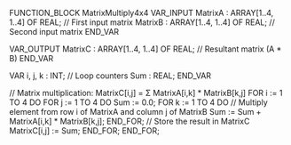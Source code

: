 FUNCTION_BLOCK MatrixMultiply4x4
VAR_INPUT
    MatrixA : ARRAY[1..4, 1..4] OF REAL; // First input matrix
    MatrixB : ARRAY[1..4, 1..4] OF REAL; // Second input matrix
END_VAR

VAR_OUTPUT
    MatrixC : ARRAY[1..4, 1..4] OF REAL; // Resultant matrix (A * B)
END_VAR

VAR
    i, j, k : INT; // Loop counters
    Sum     : REAL;
END_VAR

// Matrix multiplication: MatrixC[i,j] = Σ MatrixA[i,k] * MatrixB[k,j]
FOR i := 1 TO 4 DO
    FOR j := 1 TO 4 DO
        Sum := 0.0;
        FOR k := 1 TO 4 DO
            // Multiply element from row i of MatrixA and column j of MatrixB
            Sum := Sum + MatrixA[i,k] * MatrixB[k,j];
        END_FOR;
        // Store the result in MatrixC
        MatrixC[i,j] := Sum;
    END_FOR;
END_FOR;
